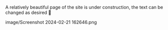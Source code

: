  A relatively beautiful page of the site is under construction, the text can be changed as desired 🥔


image/Screenshot 2024-02-21 162646.png



